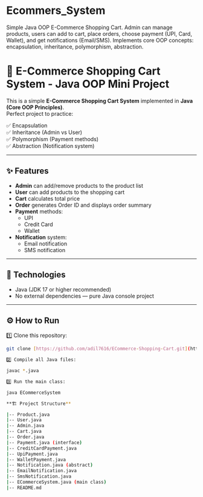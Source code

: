 # Ecommers_System
Simple Java OOP E-Commerce Shopping Cart. Admin can manage products, users can add to cart, place orders, choose payment (UPI, Card, Wallet), and get notifications (Email/SMS). Implements core OOP concepts: encapsulation, inheritance, polymorphism, abstraction.



# 🛒 E-Commerce Shopping Cart System - Java OOP Mini Project

This is a simple **E-Commerce Shopping Cart System** implemented in **Java (Core OOP Principles)**.  
Perfect project to practice:

✅ Encapsulation  
✅ Inheritance (Admin vs User)  
✅ Polymorphism (Payment methods)  
✅ Abstraction (Notification system)  

---

## ✨ Features

- **Admin** can add/remove products to the product list
- **User** can add products to the shopping cart
- **Cart** calculates total price
- **Order** generates Order ID and displays order summary
- **Payment** methods:
  - UPI
  - Credit Card
  - Wallet
- **Notification** system:
  - Email notification
  - SMS notification

---

## 🚀 Technologies

- Java (JDK 17 or higher recommended)
- No external dependencies — pure Java console project

---

## ⚙️ How to Run

1️⃣ Clone this repository:

```bash
git clone [https://github.com/adil7616/ECommerce-Shopping-Cart.git](https://github.com/adil7616/Ecommers_System.git)

2️⃣ Compile all Java files:

javac *.java

3️⃣ Run the main class:

java ECommerceSystem

**🏗️ Project Structure**

|-- Product.java
|-- User.java
|-- Admin.java
|-- Cart.java
|-- Order.java
|-- Payment.java (interface)
|-- CreditCardPayment.java
|-- UpiPayment.java
|-- WalletPayment.java
|-- Notification.java (abstract)
|-- EmailNotification.java
|-- SmsNotification.java
|-- ECommerceSystem.java (main class)
|-- README.md

